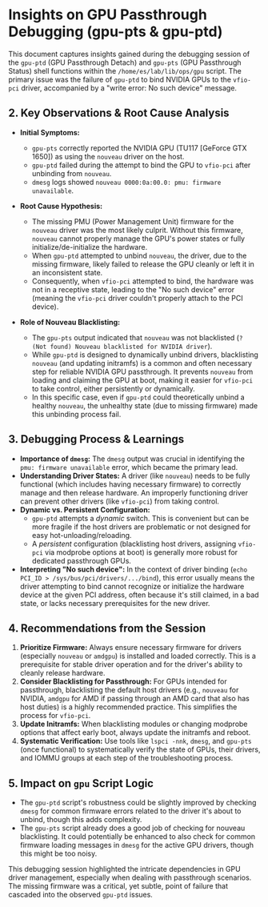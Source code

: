 <!--
#######################################################################
# Development Insights - GPU Passthrough Debugging Analysis
#######################################################################
# File: /home/es/lab/tmp/dev/2025-05-25-2226_gpu_passthrough_insights.md
# Description: Detailed insights and debugging documentation from GPU
#              passthrough troubleshooting session focusing on gpu-ptd
#              and gpu-pts shell functions within the ops/gpu script.
#
# Session Context:
#   Comprehensive debugging session addressing GPU passthrough failures,
#   specifically NVIDIA GPU binding to vfio-pci driver and resolution
#   of "write error: No such device" messages.
#
# Technical Scope:
#   - GPU passthrough functionality (lib/ops/gpu)
#   - VFIO driver binding procedures
#   - NVIDIA GPU hardware management
#   - Shell function debugging and optimization
#
# Target Audience:
#   GPU virtualization specialists, hardware engineers, and developers
#   working on passthrough functionality, VFIO integration, and
#   virtualization infrastructure within the lab environment.
#######################################################################
-->

# Insights on GPU Passthrough Debugging (gpu-pts & gpu-ptd)

This document captures insights gained during the debugging session of the `gpu-ptd` (GPU Passthrough Detach) and `gpu-pts` (GPU Passthrough Status) shell functions within the `/home/es/lab/lib/ops/gpu` script. The primary issue was the failure of `gpu-ptd` to bind NVIDIA GPUs to the `vfio-pci` driver, accompanied by a "write error: No such device" message.

## 2. Key Observations & Root Cause Analysis

*   **Initial Symptoms:**
    *   `gpu-pts` correctly reported the NVIDIA GPU (TU117 [GeForce GTX 1650]) as using the `nouveau` driver on the host.
    *   `gpu-ptd` failed during the attempt to bind the GPU to `vfio-pci` after unbinding from `nouveau`.
    *   `dmesg` logs showed `nouveau 0000:0a:00.0: pmu: firmware unavailable`.

*   **Root Cause Hypothesis:**
    *   The missing PMU (Power Management Unit) firmware for the `nouveau` driver was the most likely culprit. Without this firmware, `nouveau` cannot properly manage the GPU's power states or fully initialize/de-initialize the hardware.
    *   When `gpu-ptd` attempted to unbind `nouveau`, the driver, due to the missing firmware, likely failed to release the GPU cleanly or left it in an inconsistent state.
    *   Consequently, when `vfio-pci` attempted to bind, the hardware was not in a receptive state, leading to the "No such device" error (meaning the `vfio-pci` driver couldn't properly attach to the PCI device).

*   **Role of Nouveau Blacklisting:**
    *   The `gpu-pts` output indicated that `nouveau` was not blacklisted (`? (Not found) Nouveau blacklisted for NVIDIA driver`).
    *   While `gpu-ptd` is designed to dynamically unbind drivers, blacklisting `nouveau` (and updating initramfs) is a common and often necessary step for reliable NVIDIA GPU passthrough. It prevents `nouveau` from loading and claiming the GPU at boot, making it easier for `vfio-pci` to take control, either persistently or dynamically.
    *   In this specific case, even if `gpu-ptd` could theoretically unbind a healthy `nouveau`, the unhealthy state (due to missing firmware) made this unbinding process fail.

## 3. Debugging Process & Learnings

*   **Importance of `dmesg`:** The `dmesg` output was crucial in identifying the `pmu: firmware unavailable` error, which became the primary lead.
*   **Understanding Driver States:** A driver (like `nouveau`) needs to be fully functional (which includes having necessary firmware) to correctly manage and then release hardware. An improperly functioning driver can prevent other drivers (like `vfio-pci`) from taking control.
*   **Dynamic vs. Persistent Configuration:**
    *   `gpu-ptd` attempts a *dynamic* switch. This is convenient but can be more fragile if the host drivers are problematic or not designed for easy hot-unloading/reloading.
    *   A *persistent* configuration (blacklisting host drivers, assigning `vfio-pci` via modprobe options at boot) is generally more robust for dedicated passthrough GPUs.
*   **Interpreting "No such device":** In the context of driver binding (`echo PCI_ID > /sys/bus/pci/drivers/.../bind`), this error usually means the driver attempting to bind cannot recognize or initialize the hardware device at the given PCI address, often because it's still claimed, in a bad state, or lacks necessary prerequisites for the new driver.

## 4. Recommendations from the Session

1.  **Prioritize Firmware:** Always ensure necessary firmware for drivers (especially `nouveau` or `amdgpu`) is installed and loaded correctly. This is a prerequisite for stable driver operation and for the driver's ability to cleanly release hardware.
2.  **Consider Blacklisting for Passthrough:** For GPUs intended for passthrough, blacklisting the default host drivers (e.g., `nouveau` for NVIDIA, `amdgpu` for AMD if passing through an AMD card that also has host duties) is a highly recommended practice. This simplifies the process for `vfio-pci`.
3.  **Update Initramfs:** When blacklisting modules or changing modprobe options that affect early boot, always update the initramfs and reboot.
4.  **Systematic Verification:** Use tools like `lspci -nnk`, `dmesg`, and `gpu-pts` (once functional) to systematically verify the state of GPUs, their drivers, and IOMMU groups at each step of the troubleshooting process.

## 5. Impact on `gpu` Script Logic

*   The `gpu-ptd` script's robustness could be slightly improved by checking `dmesg` for common firmware errors related to the driver it's about to unbind, though this adds complexity.
*   The `gpu-pts` script already does a good job of checking for nouveau blacklisting. It could potentially be enhanced to also check for common firmware loading messages in `dmesg` for the active GPU drivers, though this might be too noisy.

This debugging session highlighted the intricate dependencies in GPU driver management, especially when dealing with passthrough scenarios. The missing firmware was a critical, yet subtle, point of failure that cascaded into the observed `gpu-ptd` issues.
